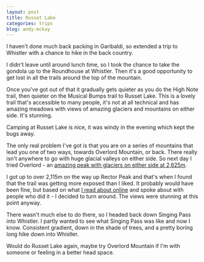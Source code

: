 ```yaml
---
layout: post
title: Russet Lake
categories: trips
blog: andy-mckay
---
```


I haven't done much back packing in Garibaldi, so extended a trip to Whistler with a chance to hike in the back country.

<div class="strava-embed-placeholder" data-embed-type="activity" data-embed-id="12081165554" data-style="standard"></div><script src="https://strava-embeds.com/embed.js"></script>

I didn't leave until around lunch time, so I took the chance to take the gondola up to the Roundhouse at Whistler. Then it's a good opportunity to get lost in all the trails around the top of the mountain. 

Once you've got out of that it gradually gets quieter as you do the High Note trail, then quieter on the Musical Bumps trail to Russet Lake. This is a lovely trail that's accessible to many people, it's not at all technical and has amazing meadows with views of amazing glaciers and mountains on either side. It's stunning.

Camping at Russet Lake is nice, it was windy in the evening which kept the bugs away.

The only real problem I've got is that you are on a series of mountains that lead you one of two ways, towards Overlord Mountain, or back. There really isn't anywhere to go with huge glacial valleys on either side. So next day I tried Overlord - an [amazing peak with glaciers on either side at 2,625m](https://en.wikipedia.org/wiki/Overlord_Mountain).

<div class="strava-embed-placeholder" data-embed-type="activity" data-embed-id="12081165844" data-style="standard"></div><script src="https://strava-embeds.com/embed.js"></script>

I got up to over 2,115m on the way up Rector Peak and that's when I found that the trail was getting more exposed than I liked. It probably would have been fine, but based on what [I read about online](https://www.alltrails.com/ar/trail/canada/british-columbia/overlord-mountain--2) and spoke about with people who did it - I decided to turn around. The views were stunning at this point anyway.

There wasn't much else to do there, so I headed back down Singing Pass into Whistler. I partly wanted to see what Singing Pass was like and now I know. Consistent gradient, down in the shade of trees, and a pretty boring long hike down into Whistler.

Would do Russet Lake again, maybe try Overlord Mountain if I'm with someone or feeling in a better head space.